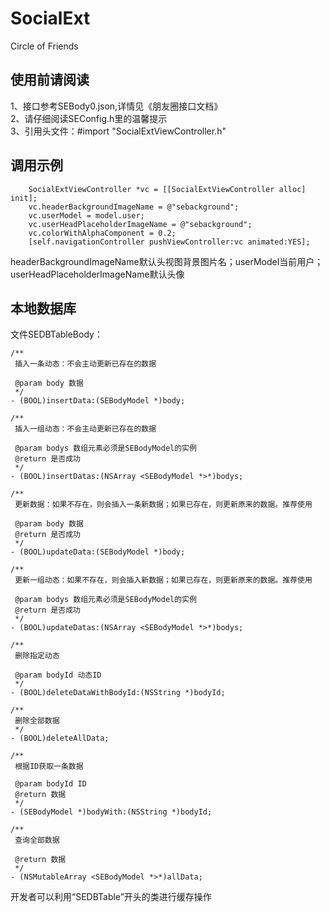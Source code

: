 # SocialExt
Circle of Friends

## 使用前请阅读
1、接口参考SEBody0.json,详情见《朋友圈接口文档》<br>
2、请仔细阅读SEConfig.h里的温馨提示<br>
3、引用头文件：#import "SocialExtViewController.h"<br>

## 调用示例
```
    SocialExtViewController *vc = [[SocialExtViewController alloc] init];
    vc.headerBackgroundImageName = @"sebackground";
    vc.userModel = model.user;
    vc.userHeadPlaceholderImageName = @"sebackground";
    vc.colorWithAlphaComponent = 0.2;
    [self.navigationController pushViewController:vc animated:YES];
 ```
 
 headerBackgroundImageName默认头视图背景图片名；userModel当前用户；userHeadPlaceholderImageName默认头像
  
## 本地数据库
文件SEDBTableBody：<br>
```
/**
 插入一条动态：不会主动更新已存在的数据
 
 @param body 数据
 */
- (BOOL)insertData:(SEBodyModel *)body;

/**
 插入一组动态：不会主动更新已存在的数据

 @param bodys 数组元素必须是SEBodyModel的实例
 @return 是否成功
 */
- (BOOL)insertDatas:(NSArray <SEBodyModel *>*)bodys;

/**
 更新数据：如果不存在，则会插入一条新数据；如果已存在，则更新原来的数据。推荐使用

 @param body 数据
 @return 是否成功
 */
- (BOOL)updateData:(SEBodyModel *)body;

/**
 更新一组动态：如果不存在，则会插入新数据；如果已存在，则更新原来的数据。推荐使用
 
 @param bodys 数组元素必须是SEBodyModel的实例
 @return 是否成功
 */
- (BOOL)updateDatas:(NSArray <SEBodyModel *>*)bodys;

/**
 删除指定动态
 
 @param bodyId 动态ID
 */
- (BOOL)deleteDataWithBodyId:(NSString *)bodyId;

/**
 删除全部数据
 */
- (BOOL)deleteAllData;

/**
 根据ID获取一条数据

 @param bodyId ID
 @return 数据
 */
- (SEBodyModel *)bodyWith:(NSString *)bodyId;

/**
 查询全部数据
 
 @return 数据
 */
- (NSMutableArray <SEBodyModel *>*)allData;
```

开发者可以利用“SEDBTable”开头的类进行缓存操作
